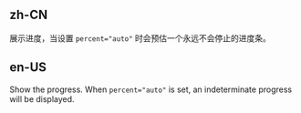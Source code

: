 ## zh-CN

展示进度，当设置 `percent="auto"` 时会预估一个永远不会停止的进度条。

## en-US

Show the progress. When `percent="auto"` is set, an indeterminate progress will be displayed.
